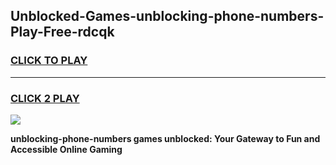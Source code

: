 
## Unblocked-Games-unblocking-phone-numbers-Play-Free-rdcqk
<h3>
<a href="https://premium76.site?title=unblocking-phone-numbers&ref=12A">CLICK TO PLAY</a></h3>
<hr>

<h3>
<a href="https://premium76.site?title=unblocking-phone-numbers&ref=12A">CLICK 2 PLAY</a>
  
</h3>

<a href="https://premium76.site?title=unblocking-phone-numbers&ref=12A"><img src="https://clearcache.store/games.png"></a>


**unblocking-phone-numbers games unblocked: Your Gateway to Fun and Accessible Online Gaming**
